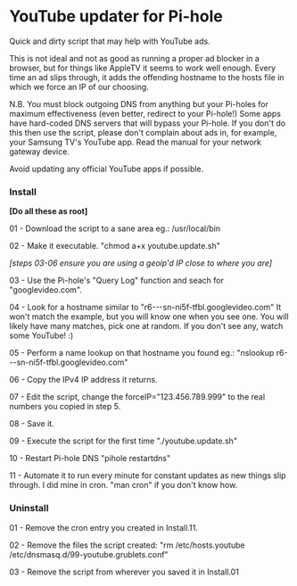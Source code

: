 # YouTube updater for Pi-hole

Quick and dirty script that may help with YouTube ads.

This is not ideal and not as good as running a proper ad blocker in a
browser, but for things like AppleTV it seems to work well enough. Every
time an ad slips through, it adds the offending hostname to the
hosts file in which we force an IP of our choosing.

N.B. You must block outgoing DNS from anything but your Pi-holes for maximum
effectiveness (even better, redirect to your Pi-hole!) 
Some apps have hard-coded DNS servers that will bypass your Pi-hole.
If you don't do this then use the script, please don't complain about ads
in, for example, your Samsung TV's YouTube app.
Read the manual for your network gateway device.

Avoid updating any official YouTube apps if possible.


### Install

**[Do all these as root]**

01 - Download the script to a sane area eg.: /usr/local/bin

02 - Make it executable. "chmod a+x youtube.update.sh"

*[steps 03-06 ensure you are using a geoip'd IP close to where you are]*

03 - Use the Pi-hole's "Query Log" function and seach for "googlevideo.com".

04 - Look for a hostname similar to "r6---sn-ni5f-tfbl.googlevideo.com"
     It won't match the example, but you will know one when you see one.
     You will likely have many matches, pick one at random.
     If you don't see any, watch some YouTube! :)

05 - Perform a name lookup on that hostname you found
     eg.: "nslookup r6---sn-ni5f-tfbl.googlevideo.com"

06 - Copy the IPv4 IP address it returns. 

07 - Edit the script, change the forceIP="123.456.789.999" to the real
     numbers you copied in step 5.

08 - Save it.

09 - Execute the script for the first time "./youtube.update.sh"

10 - Restart Pi-hole DNS "pihole restartdns"

11 - Automate it to run every minute for constant updates as new things slip
     through. I did mine in cron. "man cron" if you don't know how.


### Uninstall

01 - Remove the cron entry you created in Install.11.

02 - Remove the files the script created:
     "rm /etc/hosts.youtube /etc/dnsmasq.d/99-youtube.grublets.conf"

03 - Remove the script from wherever you saved it in Install.01


